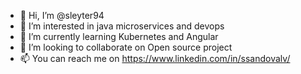 - 👋 Hi, I’m @sleyter94
- 👀 I’m interested in java microservices and devops
- 🌱 I’m currently learning Kubernetes and Angular
- 💞️ I’m looking to collaborate on Open source project
- 📫 You can reach me on https://www.linkedin.com/in/ssandovalv/

<!---
sleyter94/sleyter94 is a ✨ special ✨ repository because its `README.md` (this file) appears on your GitHub profile.
You can click the Preview link to take a look at your changes.
--->
